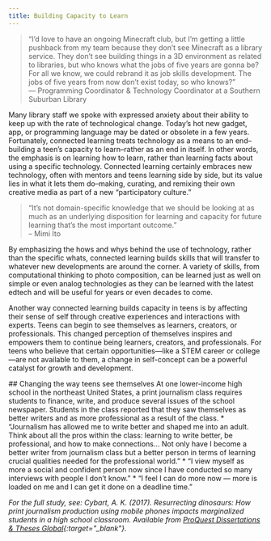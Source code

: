 ```yaml
---
title: Building Capacity to Learn
---
```


> “I’d love to have an ongoing Minecraft club, but I’m getting a little pushback from my team because they don’t see Minecraft as a library service. They don’t see building things in a 3D environment as related to libraries, but who knows what the jobs of five years are gonna be? For all we know, we could rebrand it as job skills development. The jobs of five years from now don’t exist today, so who knows?”<br/>— Programming Coordinator & Technology Coordinator at a Southern Suburban Library


Many library staff we spoke with expressed anxiety about their ability to keep up with the rate of technological change. Today’s hot new gadget, app, or programming language may be dated or obsolete in a few years. Fortunately, connected learning treats technology as a means to an end–building a teen’s capacity to learn–rather as an end in itself. In other words, the emphasis is on learning how to learn, rather than learning facts about using a specific technology. Connected learning certainly embraces new technology, often with mentors and teens learning side by side, but its value lies in what it lets them do–making, curating, and remixing their own creative media as part of a new “participatory culture.”

> “It’s not domain-specific knowledge that we should be looking at as much as an underlying disposition for learning and capacity for future learning that’s the most important outcome.”<br/>– Mimi Ito


By emphasizing the hows and whys behind the use of technology, rather than the specific whats, connected learning builds skills that will transfer to whatever new developments are around the corner. A variety of skills, from computational thinking to photo composition, can be learned just as well on simple or even analog technologies as they can be learned with the latest edtech and will be useful for years or even decades to come.

Another way connected learning builds capacity in teens is by affecting their sense of self through creative experiences and interactions with experts. Teens can begin to see themselves as learners, creators, or professionals. This changed perception of themselves inspires and empowers them to continue being learners, creators, and professionals. For teens who believe that certain opportunities—like a STEM career or college—are not available to them, a change in self-concept can be a powerful catalyst for growth and development.

<div class="callout case_study" markdown="1">
## Changing the way teens see themselves
At one lower-income high school in the northeast United States, a print journalism class requires students to finance, write, and produce several issues of the school newspaper. Students in the class reported that they saw themselves as better writers and as more professional as a result of the class.
* “Journalism has allowed me to write better and shaped me into an adult. Think about all the pros within the class: learning to write better, be professional, and how to make connections... Not only have I become a better writer from journalism class but a better person in terms of learning crucial qualities needed for the professional world.”
* “I view myself as more a social and confident person now since I have conducted so many interviews with people I don’t know.”
* “I feel I can do more now — more is loaded on me and I can get it done on a deadline time.”

*For the full study, see: Cybart, A. K. (2017). Resurrecting dinosaurs: How print journalism production using mobile phones impacts marginalized students in a high school classroom. Available from [ProQuest Dissertations & Theses Global](https://search.proquest.com/docview/1907487050?accountid=14696){:target="_blank"}.*




